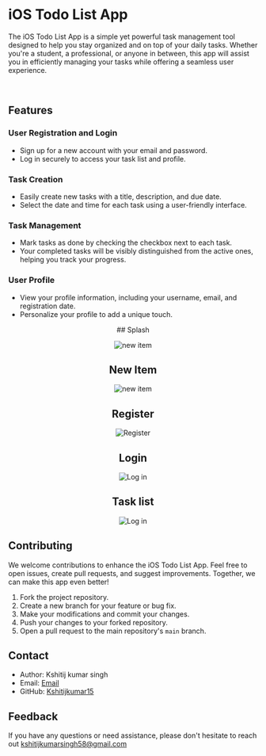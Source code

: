 # iOS Todo List App

The iOS Todo List App is a simple yet powerful task management tool designed to help you stay organized and on top of your daily tasks. Whether you're a student, a professional, or anyone in between, this app will assist you in efficiently managing your tasks while offering a seamless user experience.

<br>

## Features

### User Registration and Login

- Sign up for a new account with your email and password.
- Log in securely to access your task list and profile.

### Task Creation

- Easily create new tasks with a title, description, and due date.
- Select the date and time for each task using a user-friendly interface.

### Task Management

- Mark tasks as done by checking the checkbox next to each task.
- Your completed tasks will be visibly distinguished from the active ones, helping you track your progress.

### User Profile

- View your profile information, including your username, email, and registration date.
- Personalize your profile to add a unique touch.


<div align="center">
## Splash


![new item](https://github.com/Kshitijkumar15/iosToDo/blob/Beginning/Splash.png)


## New Item


![new item](https://github.com/Kshitijkumar15/iosToDo/blob/Beginning/new%20task.png)


## Register


![Register](https://github.com/Kshitijkumar15/iosToDo/blob/Beginning/Register.png)


## Login


![Log in](https://github.com/Kshitijkumar15/iosToDo/blob/Beginning/Login.png)


## Task list


![Log in](https://github.com/Kshitijkumar15/iosToDo/blob/Beginning/Task%20list.png)


</div>

## Contributing

We welcome contributions to enhance the iOS Todo List App. Feel free to open issues, create pull requests, and suggest improvements. Together, we can make this app even better!

1. Fork the project repository.
2. Create a new branch for your feature or bug fix.
3. Make your modifications and commit your changes.
4. Push your changes to your forked repository.
5. Open a pull request to the main repository's `main` branch.



## Contact

- Author: Kshitij kumar singh
- Email: [Email](kshitijkumarsingh58@gmail.com)
- GitHub: [Kshitijkumar15](https://github.com/kshitijkumar15)


## Feedback

 If you have any questions or need assistance, please don't hesitate to reach out  kshitijkumarsingh58@gmail.com














